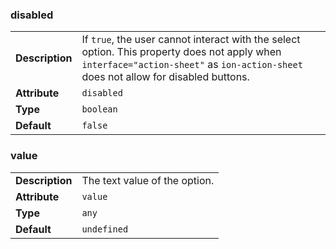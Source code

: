 

### disabled 

| | |
| --- | --- |
| **Description** | If `true`, the user cannot interact with the select option. This property does not apply when `interface="action-sheet"` as `ion-action-sheet` does not allow for disabled buttons. |
| **Attribute** | `disabled` |
| **Type** | `boolean` |
| **Default** | `false` |



### value 

| | |
| --- | --- |
| **Description** | The text value of the option. |
| **Attribute** | `value` |
| **Type** | `any` |
| **Default** | `undefined` |

